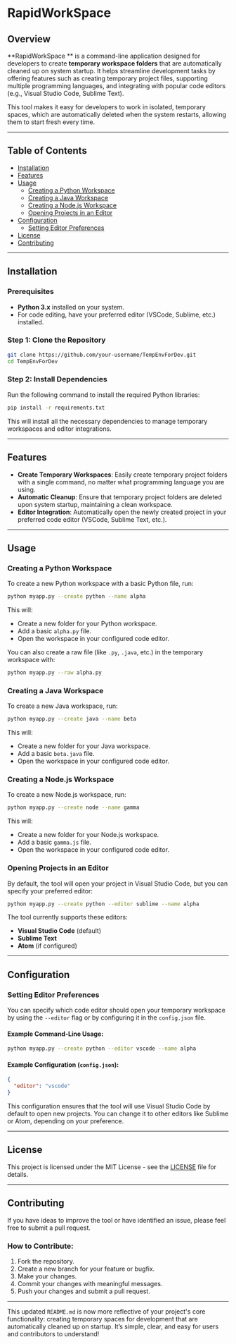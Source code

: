 
# RapidWorkSpace  

## Overview

**RapidWorkSpace  ** is a command-line application designed for developers to create **temporary workspace folders** that are automatically cleaned up on system startup. It helps streamline development tasks by offering features such as creating temporary project files, supporting multiple programming languages, and integrating with popular code editors (e.g., Visual Studio Code, Sublime Text).

This tool makes it easy for developers to work in isolated, temporary spaces, which are automatically deleted when the system restarts, allowing them to start fresh every time.

---

## Table of Contents

- [Installation](#installation)
- [Features](#features)
- [Usage](#usage)
  - [Creating a Python Workspace](#creating-a-python-workspace)
  - [Creating a Java Workspace](#creating-a-java-workspace)
  - [Creating a Node.js Workspace](#creating-a-nodejs-workspace)
  - [Opening Projects in an Editor](#opening-projects-in-an-editor)
- [Configuration](#configuration)
  - [Setting Editor Preferences](#setting-editor-preferences)
- [License](#license)
- [Contributing](#contributing)

---

## Installation

### Prerequisites

- **Python 3.x** installed on your system.
- For code editing, have your preferred editor (VSCode, Sublime, etc.) installed.

### Step 1: Clone the Repository

```bash
git clone https://github.com/your-username/TempEnvForDev.git
cd TempEnvForDev
```

### Step 2: Install Dependencies

Run the following command to install the required Python libraries:

```bash
pip install -r requirements.txt
```

This will install all the necessary dependencies to manage temporary workspaces and editor integrations.

---

## Features

- **Create Temporary Workspaces**: Easily create temporary project folders with a single command, no matter what programming language you are using.
- **Automatic Cleanup**: Ensure that temporary project folders are deleted upon system startup, maintaining a clean workspace.
- **Editor Integration**: Automatically open the newly created project in your preferred code editor (VSCode, Sublime Text, etc.).

---

## Usage

### Creating a Python Workspace

To create a new Python workspace with a basic Python file, run:

```bash
python myapp.py --create python --name alpha
```

This will:
- Create a new folder for your Python workspace.
- Add a basic `alpha.py` file.
- Open the workspace in your configured code editor.

You can also create a raw file (like `.py`, `.java`, etc.) in the temporary workspace with:

```bash
python myapp.py --raw alpha.py
```

### Creating a Java Workspace

To create a new Java workspace, run:

```bash
python myapp.py --create java --name beta
```

This will:
- Create a new folder for your Java workspace.
- Add a basic `beta.java` file.
- Open the workspace in your configured code editor.

### Creating a Node.js Workspace

To create a new Node.js workspace, run:

```bash
python myapp.py --create node --name gamma
```

This will:
- Create a new folder for your Node.js workspace.
- Add a basic `gamma.js` file.
- Open the workspace in your configured code editor.

### Opening Projects in an Editor

By default, the tool will open your project in Visual Studio Code, but you can specify your preferred editor:

```bash
python myapp.py --create python --editor sublime --name alpha
```

The tool currently supports these editors:
- **Visual Studio Code** (default)
- **Sublime Text**
- **Atom** (if configured)

---

## Configuration

### Setting Editor Preferences

You can specify which code editor should open your temporary workspace by using the `--editor` flag or by configuring it in the `config.json` file.

#### Example Command-Line Usage:

```bash
python myapp.py --create python --editor vscode --name alpha
```

#### Example Configuration (`config.json`):

```json
{
  "editor": "vscode"
}
```

This configuration ensures that the tool will use Visual Studio Code by default to open new projects. You can change it to other editors like Sublime or Atom, depending on your preference.

---

## License

This project is licensed under the MIT License - see the [LICENSE](https://chatgpt.com/LICENSE) file for details.

---

## Contributing

If you have ideas to improve the tool or have identified an issue, please feel free to submit a pull request.

### How to Contribute:
1. Fork the repository.
2. Create a new branch for your feature or bugfix.
3. Make your changes.
4. Commit your changes with meaningful messages.
5. Push your changes and submit a pull request.

---

This updated `README.md` is now more reflective of your project's core functionality: creating temporary spaces for development that are automatically cleaned up on startup. It’s simple, clear, and easy for users and contributors to understand!
